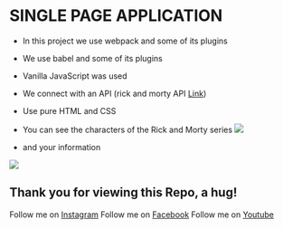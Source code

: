 # SINGLE PAGE APPLICATION

- In this project we use webpack and some of its plugins
- We use babel and some of its plugins
- Vanilla JavaScript was used
- We connect with an API (rick and morty API [Link](https://rickandmortyapi.com/api/character/"))
- Use pure HTML and CSS

- You can see the characters of the Rick and Morty series
![](https://i.ibb.co/5Gq4zHR/Cientifico-Google-Chrome-23-09-2022-10-15-44-p-m.png)

- and your information

![](https://i.ibb.co/XJvCHLJ/Cientifico-Google-Chrome-23-09-2022-10-16-05-p-m.png)


## Thank you for viewing this Repo, a hug!

Follow me on [Instagram](https://www.instagram.com/dev_juan22/)
Follow me on [Facebook](https://www.facebook.com/juandavid.reyesbedoya.7)
Follow me on [Youtube](https://www.youtube.com/channel/UCacHqx898rhli-vmmjSmkWw)
